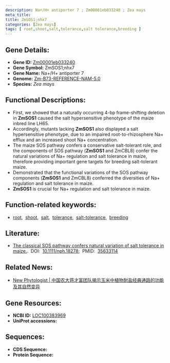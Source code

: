 ```yaml
---
description: Na+/H+ antiporter 7 ; Zm00001eb033240 ; Zea mays
meta_title:
title: ZmSOS1;nhx7
categories: [Zea mays]
tags: [ root,shoot,salt,tolerance,salt tolerance,breeding ]
---
```


## Gene Details:
- **Gene ID:**	[Zm00001eb033240](https://www.maizegdb.org/gene_center/gene/Zm00001eb033240)
- **Gene Symbol:** ZmSOS1;nhx7
- **Gene Name:** Na+/H+ antiporter 7
- **Genome:** [Zm-B73-REFERENCE-NAM-5.0](https://www.maizegdb.org/genome/assembly/Zm-B73-REFERENCE-NAM-5.0)
- **Species:** *Zea mays*

## Functional Descriptions:
   - First, we showed that a naturally occurring 4-bp frame-shifting deletion in **ZmSOS1** caused the salt hypersensitive phenotype of the maize inbred line LH65.
   - Accordingly, mutants lacking **ZmSOS1** also displayed a salt hypersensitive phenotype, due to an impaired root-to-rhizosphere Na+ efflux and an increased shoot Na+ concentration.
   - The maize SOS pathway confers a conservative salt-tolerant role, and the components of SOS pathway (**ZmSOS1** and ZmCBL8) confer the natural variations of Na+ regulation and salt tolerance in maize, therefore providing important gene targets for breeding salt-tolerant maize.
   - Demonstrated that the functional variations of the SOS pathway components (**ZmSOS1** and ZmCBL8) conferred the diversities of Na+ regulation and salt tolerance in maize.
   - **ZmSOS1** is crucial for Na+ regulation and salt tolerance in maize.

## Function-related keywords:
- [root](/tags/root/),&nbsp;&nbsp;[shoot](/tags/shoot/),&nbsp;&nbsp;[salt](/tags/salt/),&nbsp;&nbsp;[tolerance](/tags/tolerance/),&nbsp;&nbsp;[salt-tolerance](/tags/salt-tolerance/),&nbsp;&nbsp;[breeding](/tags/breeding/)

## Literature:
   - [The classical SOS pathway confers natural variation of salt tolerance in maize.]( https://nph.onlinelibrary.wiley.com/doi/10.1111/nph.18278).&nbsp;&nbsp;DOI:&nbsp;&nbsp;[10.1111/nph.18278](https://nph.onlinelibrary.wiley.com/doi/10.1111/nph.18278);&nbsp;&nbsp;PMID:&nbsp;&nbsp;[35633114](https://pubmed.ncbi.nlm.nih.gov/35633114/)

## Related News:
   - [New Phytologist | 中国农大蒋才富团队揭示玉米中植物耐盐经典通路的功能及其自然变异](https://mp.weixin.qq.com/s?__biz=Mzg3MDEwNDEyMg==&mid=2247530166&idx=3&sn=28cb95166d3b678a62a6185ab29612ad&chksm=ce90dbe3f9e752f55bbe04c16cf4acb2f34f6b856ab9854b0fd6481d37b3451f12926af00a6a&scene=27#wechat_redirect)

## Gene Resources:
- **NCBI ID:** [LOC100383969](https://www.ncbi.nlm.nih.gov/gene/?term=LOC100383969)
- **UniProt accessions:** [](https://www.uniprot.org/uniprotkb//entry)



## Sequences:
- **CDS Sequence:**
- **Protein Sequence:**
